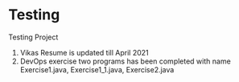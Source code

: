 # Testing
Testing Project
1) Vikas Resume is updated till April 2021
2) DevOps exercise two programs has been completed with name Exercise1.java, Exercise1_1.java, Exercise2.java
